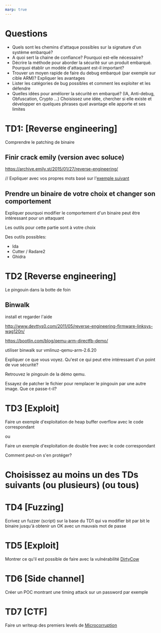 ```yaml
---
marp: true
---
```


# Questions

- Quels sont les chemins d'attaque possibles sur la signature d'un système embarqué?
- A quoi sert la chaine de confiance? Pourquoi est-elle nécessaire?
- Décrire la méthode pour aborder la sécurité sur un produit embarqué. Pourquoi établir un modèle d'attaquant est-il important?
- Trouver un moyen rapide de faire du debug embarqué (par exemple sur cible ARM)? Expliquer les avantages
- Lister les catégories de bug possibles et comment les exploiter et les défendre
- Quelles idées pour améliorer la sécurité en embarqué? (IA, Anti-debug, Obfuscation, Crypto ...) Choisissez une idée, chercher si elle existe et développer en quelques phrases quel avantage elle apporte et ses limites


# TD1: \[Reverse engineering\]

Comprendre le patching de binaire

## Finir crack emily (version avec soluce)

https://archive.emily.st/2015/01/27/reverse-engineering/

// Expliquer avec vos propres mots basé sur l'[exemple suivant](https://github.com/DavidJacobson/EasyCTF-2015-writeup/blob/master/binary_exploitation.md#buffering---80-pts)

## Prendre un binaire de votre choix et changer son comportement

Expliquer pourquoi modifier le comportement d'un binaire peut être intéressant pour un attaquant

Les outils pour cette partie sont à votre choix

Des outils possibles:
- Ida
- Cutter / Radare2
- Ghidra

# TD2 \[Reverse engineering\]

Le pingouin dans la botte de foin

## Binwalk

install et regarder l'aide

http://www.devttys0.com/2011/05/reverse-engineering-firmware-linksys-wag120n/

https://bootlin.com/blog/qemu-arm-directfb-demo/

utiliser binwalk sur vmlinuz-qemu-arm-2.6.20

Expliquer ce que vous voyez. Qu'est ce qui peut etre intéressant d'un point de vue sécurité?

Retrouvez le pingouin de la démo qemu.

Essayez de patcher le fichier pour remplacer le pingouin par une autre image. Que ce passe-t-il?     

# TD3 \[Exploit\]

Faire un exemple d'exploitation de heap buffer overflow avec le code correspondant

ou 

Faire un exemple d'exploitation de double free avec le code correspondant

Comment peut-on s'en protéger?

# Choisissez au moins un des TDs suivants (ou plusieurs) (ou tous)

# TD4 \[Fuzzing\]

Ecrivez un fuzzer (script) sur la base du TD1 qui va modifier bit par bit le binaire jusqu'à obtenir un OK avec un mauvais mot de passe

# TD5 \[Exploit\]

Montrer ce qu'il est possible de faire avec la vulnérabilité [DirtyCow](https://github.com/dirtycow/dirtycow.github.io/wiki/PoCs)

# TD6 \[Side channel\]

Créer un POC montrant une timing attack sur un password par exemple

# TD7 \[CTF\]

Faire un writeup des premiers levels de [Microcorruption](https://microcorruption.com/login)



